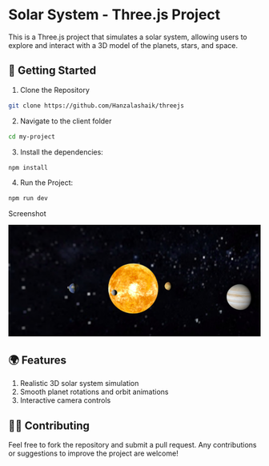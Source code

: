 # Solar System - Three.js Project

This is a Three.js project that simulates a solar system, allowing users to explore and interact with a 3D model of the planets, stars, and space.

## 🚀 Getting Started

1. Clone the Repository

```bash
git clone https://github.com/Hanzalashaik/threejs
```

2. Navigate to the client folder

```bash
cd my-project
```

3. Install the dependencies:

```bash
npm install
```

4. Run the Project:

```bash
npm run dev
```

Screenshot

![Image](https://github.com/Hanzalashaik/threejs/blob/main/assets/solarsystem.png "Image")

## 🌍 Features

1. Realistic 3D solar system simulation
2. Smooth planet rotations and orbit animations
3. Interactive camera controls

## 🧑‍💻 Contributing

Feel free to fork the repository and submit a pull request. Any contributions or suggestions to improve the project are welcome!

```

```
